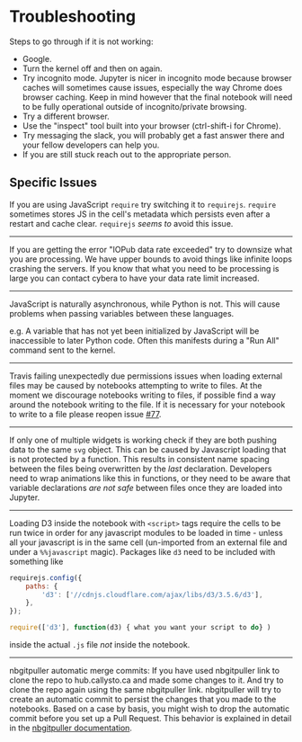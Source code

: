 # Troubleshooting

Steps to go through if it is not working:
+ Google.
+ Turn the kernel off and then on again.
+ Try incognito mode. Jupyter is nicer in incognito mode because browser caches will sometimes cause issues, especially the way Chrome does browser caching. Keep in mind however that the final notebook will need to be fully operational outside of incognito/private browsing.
+ Try a different browser.
+ Use the "inspect" tool built into your browser (ctrl-shift-i for Chrome).
+ Try messaging the slack, you will probably get a fast answer there and your fellow developers can help you.
+ If you are still stuck reach out to the appropriate person.

## Specific Issues

If you are using JavaScript `require` try switching it to `requirejs`. `require` sometimes stores JS in the cell's metadata which persists even after a restart and cache clear. `requirejs` *seems to* avoid this issue.

---

If you are getting the error "IOPub data rate exceeded" try to downsize what you are processing. We have upper bounds to avoid things like infinite loops crashing the servers. If you know that what you need to be processing is large you can contact cybera  to have your data rate limit increased.

---

JavaScript is naturally asynchronous, while Python is not. This will cause problems when passing variables between these languages.

e.g. A variable that has not yet been initialized by JavaScript will be inaccessible to later Python code. Often this manifests during a "Run All" command sent to the kernel.

---

Travis failing unexpectedly due permissions issues when loading external files may be caused by notebooks attempting to write to files. At the moment we discourage notebooks writing to files, if possible find a way around the notebook writing to the file. If it is necessary for your notebook to write to a file please reopen issue [#77](https://github.com/callysto/curriculum-notebooks/issues/77).

---

If only one of multiple widgets is working check if they are both pushing data to the same `svg` object. This can be caused by Javascript loading that is not protected by a function. This results in consistent name spacing between the files being overwritten by the _last_ declaration. Developers need to wrap animations like this in functions, or they need to be aware that variable declarations _are not safe_ between files once they are loaded into Jupyter.

---

Loading D3 inside the notebook with `<script>` tags require the cells to be run twice in order for any javascript modules to be loaded in time - unless all your javascript is in the same cell (un-imported from an external file and under a `%%javascript` magic). Packages like `d3` need to be included with something like

```js
requirejs.config({
    paths: { 
        'd3': ['//cdnjs.cloudflare.com/ajax/libs/d3/3.5.6/d3'], 
    },                                       
});

require(['d3'], function(d3) { what you want your script to do} )
```

inside the actual `.js` file _not_ inside the notebook.

---

nbgitpuller automatic merge commits: If you have used nbgitpuller link to clone the repo to hub.callysto.ca and made some changes to it. And try to clone the repo again using the same nbgitpuller link. nbgitpuller will try to create an automatic commit to persist the changes that you made to the notebooks. Based on a case by basis, you might wish to drop the automatic commit before you set up a Pull Request. This behavior is explained in detail in the [nbgitpuller documentation](https://jupyterhub.github.io/nbgitpuller/topic/automatic-merging.html).  
